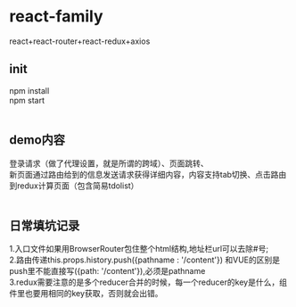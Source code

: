 # react-family
react+react-router+react-redux+axios
## init
 npm install <br/>
 npm start <br/>
 <br/>
## demo内容
 登录请求（做了代理设置，就是所谓的跨域）、页面跳转、<br/>
 新页面通过路由给到的信息发送请求获得详细内容，内容支持tab切换、点击路由到redux计算页面（包含简易tdolist）<br/>
 <br/>
## 日常填坑记录
 1.入口文件如果用BrowserRouter包住整个html结构,地址栏url可以去除#号;<br/>
 2.路由传递this.props.history.push({pathname : '/content'}) 和VUE的区别是push里不能直接写({path: '/content'}),必须是pathname<br/>
 3.redux需要注意的是多个reducer合并的时候，每一个reducer的key是什么，组件里也要用相同的key获取，否则就会出错。<br/>



